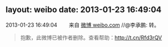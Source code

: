 layout: weibo
date: 2013-01-23 16:49:04
---
<meta name="referrer" content="no-referrer" />

2013-01-23 16:49:04  &nbsp;&nbsp;&nbsp;&nbsp;&nbsp;&nbsp; 来自 <a href="http://weibo.com/" rel="nofollow">微博 weibo.com</a>
//@李承鹏: 转。
>  抱歉，此微博已被作者删除。查看帮助：http://t.cn/Rfd3rQV
